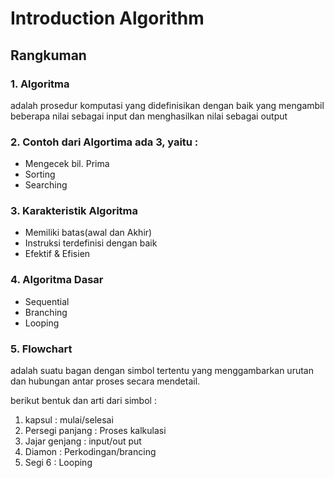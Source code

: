 # Introduction Algorithm

## Rangkuman

### 1. Algoritma

adalah prosedur komputasi yang didefinisikan dengan baik yang mengambil beberapa nilai sebagai input dan menghasilkan nilai sebagai output

### 2. Contoh dari Algortima ada 3, yaitu :

- Mengecek bil. Prima
- Sorting
- Searching

### 3. Karakteristik Algoritma

- Memiliki batas(awal dan Akhir)
- Instruksi terdefinisi dengan baik
- Efektif & Efisien

### 4. Algoritma Dasar

- Sequential
- Branching
- Looping

### 5. Flowchart

adalah suatu bagan dengan simbol tertentu yang menggambarkan urutan dan hubungan antar proses secara mendetail.

berikut bentuk dan arti dari simbol :

1. kapsul : mulai/selesai
2. Persegi panjang : Proses kalkulasi
3. Jajar genjang : input/out put
4. Diamon : Perkodingan/brancing
5. Segi 6 : Looping
